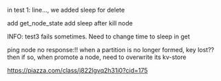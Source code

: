 in test 1: line..., we added sleep for delete

add get_node_state
add sleep after kill node

INFO: test3 fails sometimes. Need to change time to sleep in get


ping node no response:!!
when a partition is no longer formed, key lost?? then if so, when promote a node, need to overwrite its kv-store

https://piazza.com/class/j822lgvq2h31i0?cid=175
